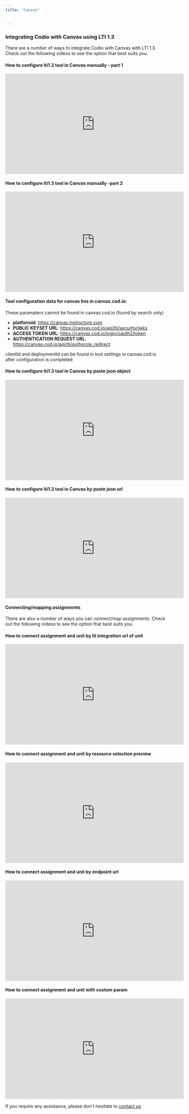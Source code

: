 ```yaml
---
title: "Canvas"


---
```


### Integrating Codio with Canvas using LTI 1.3

There are a number of ways to integrate Codio with Canvas with LTI 1.3. Check out the following videos to see the option that best suits you.

#### How to configure lti1.3 tool in Canvas manually - part 1


<iframe width="560" height="315" src="https://www.youtube.com/embed/vEW03zJGTNA" frameborder="0" allow="accelerometer; autoplay; encrypted-media; gyroscope; picture-in-picture" allowfullscreen></iframe>

#### How to configure lti1.3 tool in Canvas manually -part 2

<iframe width="560" height="315" src="https://www.youtube.com/embed/1d-aumU5sxo" frameborder="0" allow="accelerometer; autoplay; encrypted-media; gyroscope; picture-in-picture" allowfullscreen></iframe>


#### Tool configuration data for canvas lms in canvas.cod.io:
These paramaters cannot be found in canvas.cod.io (found by search only)

- **platformid**:                 https://canvas.instructure.com
- **PUBLIC KEYSET URL**:          https://canvas.cod.io/api/lti/security/jwks
- **ACCESS TOKEN URL**:           https://canvas.cod.io/login/oauth2/token
- **AUTHENTICATION REQUEST URL**: https://canvas.cod.io/api/lti/authorize_redirect

clientId and deploymentId can be found in tool settings in canvas.cod.io after configuration is completed

#### How to configure lti1.3 tool in Canvas by paste json object

<iframe width="560" height="315" src="https://www.youtube.com/embed/Ff0WUjp5Yuo" frameborder="0" allow="accelerometer; autoplay; encrypted-media; gyroscope; picture-in-picture" allowfullscreen></iframe>

#### How to configure lti1.3 tool in Canvas by paste json url

<iframe width="560" height="315" src="https://www.youtube.com/embed/UAZRyE8FUYI" frameborder="0" allow="accelerometer; autoplay; encrypted-media; gyroscope; picture-in-picture" allowfullscreen></iframe>

#### Connecting/mapping assignments

There are also a number of ways you can connect/map assignments. Check out the following videos to see the option that best suits you.

#### How to connect assignment and unit by lti integration url of unit

<iframe width="560" height="315" src="https://www.youtube.com/embed/BzdqCvFEz5s" frameborder="0" allow="accelerometer; autoplay; encrypted-media; gyroscope; picture-in-picture" allowfullscreen></iframe>

#### How to connect assignment and unit by resource selection preview

<iframe width="560" height="315" src="https://www.youtube.com/embed/aR8kh3Jwjrg" frameborder="0" allow="accelerometer; autoplay; encrypted-media; gyroscope; picture-in-picture" allowfullscreen></iframe>

#### How to connect assignment and unit by endpoint url

<iframe width="560" height="315" src="https://www.youtube.com/embed/9dgDwsjnY9k" frameborder="0" allow="accelerometer; autoplay; encrypted-media; gyroscope; picture-in-picture" allowfullscreen></iframe>

#### How to connect assignment and unit with custom param

<iframe width="560" height="315" src="https://www.youtube.com/embed/VkLYOY19Eu0" frameborder="0" allow="accelerometer; autoplay; encrypted-media; gyroscope; picture-in-picture" allowfullscreen></iframe>


If you require any assistance, please don't hesitate to [contact us](/dashboard/support/)